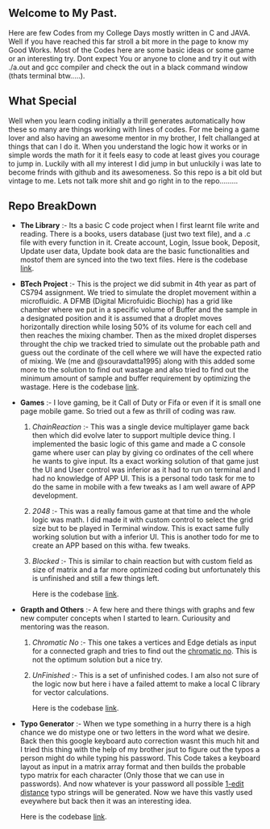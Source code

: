 ## Welcome to My Past.

Here are few Codes from my College Days mostly written in C and JAVA. Well if you have reached this far stroll a bit more in the page to know my Good Works. Most of the Codes here are some basic ideas or some game or an interesting try. Dont expect You or anyone to clone and try it out with ./a.out and gcc compiler and check the out in a black command window (thats terminal btw.....). 

## What Special

Well when you learn coding initially a thrill generates automatically how these so many are things working with lines of codes. For me being a game lover and also having an awesome mentor in my brother, I felt challanged at things that can I do it. When you understand the logic how it works or in simple words the math for it it feels easy to code at least gives you courage to jump in. Luckily with all my interest I did jump in but unluckily i was late to become frinds with github and its awesomeness. So this repo is a bit old but vintage to me. Lets not talk more shit and go right in to the repo.........

## Repo BreakDown

- **The Library** :- Its a basic C code project when I first learnt file write and reading. There is a books, users database (just two text file), and a .c file with every function in it. Create account, Login, Issue book, Deposit, Update user data, Update book data are the basic functionalities and mostof them are synced into the two text files. Here is the codebase [link](https://github.com/riteshpzs12/College-Codes/tree/master/library).

- **BTech Project** :- This is the project we did submit in 4th year as part of CS794 assignment. We tried to simulate the droplet movement within a microfluidic.
A DFMB (Digital Microfuidic Biochip) has a grid like chamber where we put in a specific volume of Buffer and the sample in a designated position and it is assumed that a droplet moves horizontally direction while losing 50% of its volume for each cell and then reaches the mixing chamber. Then as the mixed droplet disperses throught the chip we tracked tried to simulate out the probable path and guess out the cordinate of the cell where we will have the expected ratio of mixing. We (me and @souravdatta1995) along with this added some more to the solution to find out wastage and also tried to find out the minimum amount of sample and buffer requirement by optimizing the wastage. Here is the codebase [link](https://github.com/riteshpzs12/College-Codes/tree/master/Btech%20Project).

- **Games** :- I love gaming, be it Call of Duty or Fifa or even if it is small one page mobile game. So tried out a few as thrill of coding was raw.
    1. *ChainReaction* :- This was a single device multiplayer game back then which did evolve later to support multiple device thing. I implemented the basic logic of this game and made a C console game where user can play by giving co ordinates of the cell where he wants to give input. Its a exact working solution of that game just the UI and User control was inferior as it had to run on terminal and I had no knowledge of APP UI. This is a personal todo task for me to do the same in mobile with a few tweaks as I am well aware of APP development.
    
    2. _2048_ :- This was a really famous game at that time and the whole logic was math. I did made it with custom control to select the grid size but to be played in Terminal window. This is exact same fully working solution but with a inferior UI. This is another todo for me to create an APP based on this witha. few tweaks.
    
    3. _Blocked_ :- This is similar to chain reaction but with custom field as size of matrix and a far more optimized coding but unfortunately this is unfinished and still a few things left.
    
        Here is the codebase [link](https://github.com/riteshpzs12/College-Codes/tree/master/Games).

- **Grapth and Others** :- A few here and there things with graphs and few new computer concepts when I started to learn. Curiousity and mentoring was the reason.
    1. _Chromatic No_ :- This one takes a vertices and Edge detials as input for a connected graph and tries to find out the [chromatic no](https://en.wikipedia.org/wiki/Graph_coloring). This is not the optimum solution but a nice try.
    
    2. _UnFinished_ :- This is a set of unfinished codes. I am also not sure of the logic now but here i have a failed attemt to make a local C library for vector calculations.

        Here is the codebase [link](https://github.com/riteshpzs12/College-Codes/tree/master/Graph%20and%20Others).
    
- **Typo Generator** :- When we type something in a hurry there is a high chance we do mistype one or two letters in the word what we desire. Back then this google keyboard auto correction wasnt this much hit and I tried this thing with the help of my brother jsut to figure out the typos a person might do while typing his password. This Code takes a keyboard layout as input in a matrix array format and then builds the probable typo matrix for each character (Only those that we can use in passwords). And now whatever is your password all possible [1-edit distance](https://en.wikipedia.org/wiki/Edit_distance) typo strings will be generated. Now we have this vastly used eveywhere but back then it was an interesting idea.

    Here is the codebase [link](https://github.com/riteshpzs12/College-Codes/tree/master/typo_generator).
